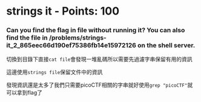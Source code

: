  
# strings it - Points: 100


### Can you find the flag in file without running it? You can also find the file in /problems/strings-it_2_865eec66d190ef75386fb14e15972126 on the shell server.



切換到目錄下直接`cat file`會發現一堆亂碼所以需要先過濾字串保留有用的資訊

這邊使用`strings file`保留文件中的資訊

發現資訊還是太多了我們只需要picoCTF相關的字串就好使用```grep "picoCTF"```就可以拿到flag了

